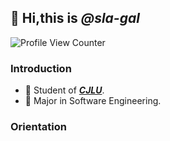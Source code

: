## 👋 Hi,this is *@sla-gal*

![Profile View Counter](https://komarev.com/ghpvc/?username=sla-gal)

### Introduction

- 🏫 Student of [***CJLU***](https://www.cjlu.edu.cn/).
- 👔 Major in Software Engineering.
<!--
- 💝 I love open source spirit.
- 👀 I’m interested in animation and book.
- 🌱 I’m currently learning asp.net and data structure.
- 📫 How to reach me [***@Blog***](https://sla-gal.github.io/) **|** [***@Gmail***](qluo1580@gmail.com).
-->
### Orientation



<!---
sla-gal/sla-gal is a ✨ special ✨ repository because its `README.md` (this file) appears on your GitHub profile.
You can click the Preview link to take a look at your changes.
--->
